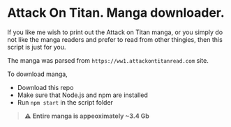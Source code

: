﻿# Attack On Titan. Manga downloader.

If you like me wish to print out the Attack on Titan manga, or you simply do not like the manga readers and prefer to read from other thingies, then this script is just for you.   

The manga was parsed from `https://ww1.attackontitanread.com`
site.

To download manga, 
* Download this repo
* Make sure that Node.js and npm are installed
* Run `npm start` in the script folder

> :warning: **Entire manga is appeoximately ~3.4 Gb**
